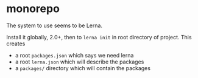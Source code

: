# monorepo

The system to use seems to be Lerna.

Install it globally, 2.0+, then to `lerna init` in root directory of project.  This creates

* a root `packages.json` which says we need lerna
* a root `lerna.json` which will describe the packages
* a `packages/` directory which will contain the packages


